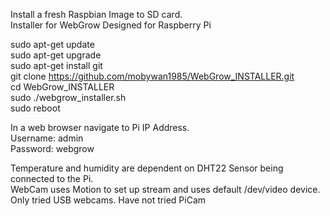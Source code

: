 Install a fresh Raspbian Image to SD card.<br/>
Installer for WebGrow Designed for Raspberry Pi

sudo apt-get update<br/>
sudo apt-get upgrade<br/>
sudo apt-get install git<br/>
git clone https://github.com/mobywan1985/WebGrow_INSTALLER.git<br/>
cd WebGrow_INSTALLER<br/>
sudo ./webgrow_installer.sh<br/>
sudo reboot<br/>


In a web browser navigate to Pi IP Address.<br/>
Username: admin<br/>
Password: webgrow<br/>

Temperature and humidity are dependent on DHT22 Sensor being connected to the Pi.<br/>
WebCam uses Motion to set up stream and uses default /dev/video device. Only tried USB webcams. Have not tried PiCam <br/>
